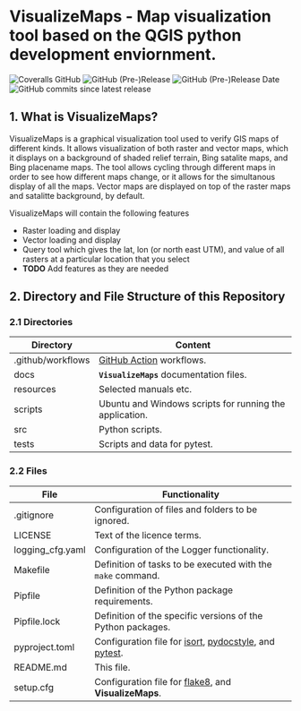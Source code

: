 # VisualizeMaps - Map visualization tool based on the QGIS python development enviornment.

![Coveralls GitHub](https://img.shields.io/coveralls/github/IO-AERO/VisualizeMaps.svg)
![GitHub (Pre-)Release](https://img.shields.io/github/v/release/IO-AERO/VisualizeMaps?include_prereleases)
![GitHub (Pre-)Release Date](https://img.shields.io/github/release-date-pre/KonnexionsGmbh/VisualizeMaps)
![GitHub commits since latest release](https://img.shields.io/github/commits-since/IO-AERO/VisualizeMaps/0.9.8)

## 1. What is VisualizeMaps?
VisualizeMaps is a graphical visualization tool used to verify GIS maps of different kinds.  It allows visualization of both raster and vector maps, which it displays on a background of shaded relief terrain, Bing satalite maps, and Bing placename maps.  The tool allows cycling through different maps in order to see how different maps change, or it allows for the simultanous display of all the maps.  Vector maps are displayed on top of the raster maps and satalitte background, by default.

VisualizeMaps will contain the following features
- Raster loading and display
- Vector loading and display
- Query tool which gives the lat, lon (or north east UTM), and value of all rasters at a particular location that you select
- **TODO** Add features as they are needed

## 2. Directory and File Structure of this Repository

### 2.1 Directories

| Directory         | Content                                                 |
|-------------------|---------------------------------------------------------|
| .github/workflows | [GitHub Action](https://github.com/actions) workflows.  |
| docs              | **`VisualizeMaps`** documentation files.                |
| resources         | Selected manuals etc.                                   |
| scripts           | Ubuntu and Windows scripts for running the application. |
| src               | Python scripts.                                         |
| tests             | Scripts and data for pytest.                            |

### 2.2 Files

| File                | Functionality                                                                                                                                                           |
|---------------------|-------------------------------------------------------------------------------------------------------------------------------------------------------------------------|
| .gitignore          | Configuration of files and folders to be ignored.                                                                                                                       |
| LICENSE             | Text of the licence terms.                                                                                                                                              |
| logging_cfg.yaml    | Configuration of the Logger functionality.                                                                                                                              |
| Makefile            | Definition of tasks to be executed with the `make` command.                                                                                                             |
| Pipfile             | Definition of the Python package requirements.                                                                                                                          |
| Pipfile.lock        | Definition of the specific versions of the Python packages.                                                                                                             |
| pyproject.toml      | Configuration file for [isort](https://github.com/PyCQA/isort), [pydocstyle](https://github.com/PyCQA/pydocstyle), and [pytest](https://github.com/pytest-dev/pytest/). |
| README.md           | This file.                                                                                                                                                              |
| setup.cfg           | Configuration file for [flake8](https://github.com/pycqa/flake8), and **VisualizeMaps**.                                                                               |
